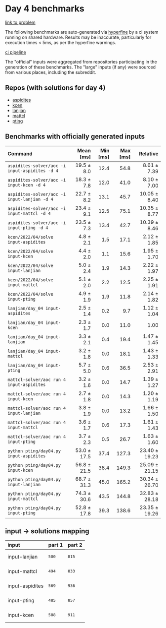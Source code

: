 # Day 4 benchmarks

[link to problem](http://adventofcode.com/2022/day/4)

The following benchmarks are auto-generated via [hyperfine](https://github.com/sharkdp/hyperfine) by a ci system running on shared hardware. Results may be inaccurate, particularly for execution times < 5ms, as per the hyperfine warnings.

[ci pipeline](http://ci.papercode.net:8080/teams/aoc2022/pipelines/aoc-compare-2022)

The "official" inputs were aggregated from repositories participating in the generation of these benchmarks. The "large" inputs (if any) were sourced from various places, including the subreddit.

## Repos (with solutions for day 4)


- [aspidites](https://github.com/aspidites/aoc2022)
- [kcen](https://github.com/kcen/AdventOfCode)
- [lanjian](https://github.com/LanJian/aoc-2022)
- [mattcl](https://github.com/mattcl/aoc2022)
- [pting](https://github.com/pting/aoc2022)

## Benchmarks with officially generated inputs
| Command | Mean [ms] | Min [ms] | Max [ms] | Relative |
|:---|---:|---:|---:|---:|
| `aspidites-solver/aoc -i input-aspidites -d 4` | 19.5 ± 8.0 | 12.4 | 54.8 | 8.61 ± 7.39 |
| `aspidites-solver/aoc -i input-kcen -d 4` | 18.3 ± 7.8 | 12.0 | 41.0 | 8.10 ± 7.00 |
| `aspidites-solver/aoc -i input-lanjian -d 4` | 22.7 ± 8.2 | 13.1 | 45.7 | 10.05 ± 8.40 |
| `aspidites-solver/aoc -i input-mattcl -d 4` | 23.4 ± 9.1 | 12.5 | 75.1 | 10.35 ± 8.77 |
| `aspidites-solver/aoc -i input-pting -d 4` | 23.5 ± 7.3 | 13.4 | 42.7 | 10.39 ± 8.46 |
| `kcen/2022/04/solve input-aspidites` | 4.8 ± 2.1 | 1.5 | 17.1 | 2.12 ± 1.85 |
| `kcen/2022/04/solve input-kcen` | 4.4 ± 2.0 | 1.1 | 15.6 | 1.95 ± 1.70 |
| `kcen/2022/04/solve input-lanjian` | 5.0 ± 2.4 | 1.9 | 14.3 | 2.22 ± 1.97 |
| `kcen/2022/04/solve input-mattcl` | 5.1 ± 2.0 | 2.2 | 12.5 | 2.25 ± 1.91 |
| `kcen/2022/04/solve input-pting` | 4.9 ± 1.9 | 1.9 | 11.8 | 2.14 ± 1.82 |
| `lanjian/day_04 input-aspidites` | 2.5 ± 1.4 | 0.2 | 9.7 | 1.12 ± 1.04 |
| `lanjian/day_04 input-kcen` | 2.3 ± 1.7 | 0.0 | 11.0 | 1.00 |
| `lanjian/day_04 input-lanjian` | 3.3 ± 2.1 | 0.4 | 19.4 | 1.47 ± 1.45 |
| `lanjian/day_04 input-mattcl` | 3.2 ± 1.8 | 0.0 | 18.1 | 1.43 ± 1.33 |
| `lanjian/day_04 input-pting` | 5.7 ± 5.0 | 0.6 | 36.5 | 2.53 ± 2.91 |
| `mattcl-solver/aoc run 4 input-aspidites` | 3.2 ± 1.6 | 0.0 | 14.7 | 1.39 ± 1.27 |
| `mattcl-solver/aoc run 4 input-kcen` | 2.7 ± 1.8 | 0.0 | 14.3 | 1.20 ± 1.19 |
| `mattcl-solver/aoc run 4 input-lanjian` | 3.8 ± 1.9 | 0.0 | 13.2 | 1.66 ± 1.50 |
| `mattcl-solver/aoc run 4 input-mattcl` | 3.6 ± 1.7 | 0.6 | 17.3 | 1.61 ± 1.43 |
| `mattcl-solver/aoc run 4 input-pting` | 3.7 ± 2.3 | 0.5 | 26.7 | 1.63 ± 1.60 |
| `python pting/day04.py input-aspidites` | 53.0 ± 17.5 | 37.4 | 127.3 | 23.40 ± 19.23 |
| `python pting/day04.py input-kcen` | 56.8 ± 21.5 | 38.4 | 149.3 | 25.09 ± 21.15 |
| `python pting/day04.py input-lanjian` | 68.7 ± 31.3 | 45.0 | 165.2 | 30.34 ± 26.70 |
| `python pting/day04.py input-mattcl` | 74.3 ± 30.6 | 43.5 | 144.8 | 32.83 ± 28.18 |
| `python pting/day04.py input-pting` | 52.8 ± 17.8 | 39.3 | 138.6 | 23.35 ± 19.26 |

## input -> solutions mapping
|input|part 1|part 2|
|:---|:---|:---|
|input-lanjian|<pre>500</pre>|<pre>815</pre>|
|input-mattcl|<pre>494</pre>|<pre>833</pre>|
|input-aspidites|<pre>569</pre>|<pre>936</pre>|
|input-pting|<pre>485</pre>|<pre>857</pre>|
|input-kcen|<pre>588</pre>|<pre>911</pre>|
